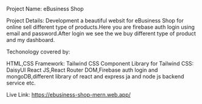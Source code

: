 Project Name: eBusiness Shop

Project Details: Development a beautiful websit for eBusiness Shop for online sell different type of products.Here you are firebase auth login using email and password.After login we see the we buy different type of product and my dashboard.

Techonology covered by:

HTML,CSS Framework: Tailwind CSS Component Library for Tailwind CSS: DaisyUI React JS,React Router DOM,Firebase auth login and mongoDB,different library of react and express ja and node js backend service etc.

Live Link: https://ebusiness-shop-mern.web.app/